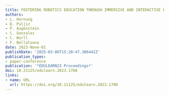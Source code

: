 ```yaml
---
title: FOSTERING ROBOTICS EDUCATION THROUGH IMMERSIVE AND INTERACTIVE LEARNING CONTENT
authors:
- L. Hornung
- D. Puljiz
- P. Augenstein
- C. Gonzalez
- C. Wurll
- F. Bellalouna
date: 2023-None-01
publishDate: '2025-03-06T15:20:47.386442Z'
publication_types:
- paper-conference
publication: '*EDULEARN23 Proceedings*'
doi: 10.21125/edulearn.2023.1708
links:
- name: URL
  url: https://doi.org/10.21125/edulearn.2023.1708
---
```

